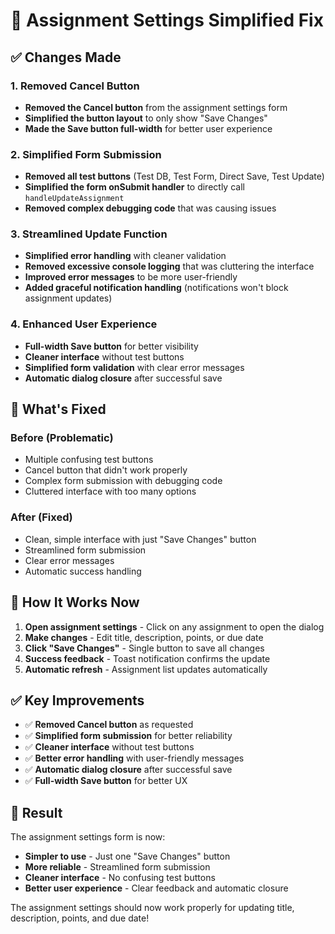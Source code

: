 # 🔧 Assignment Settings Simplified Fix

## ✅ **Changes Made**

### **1. Removed Cancel Button**
- **Removed the Cancel button** from the assignment settings form
- **Simplified the button layout** to only show "Save Changes"
- **Made the Save button full-width** for better user experience

### **2. Simplified Form Submission**
- **Removed all test buttons** (Test DB, Test Form, Direct Save, Test Update)
- **Simplified the form onSubmit handler** to directly call `handleUpdateAssignment`
- **Removed complex debugging code** that was causing issues

### **3. Streamlined Update Function**
- **Simplified error handling** with cleaner validation
- **Removed excessive console logging** that was cluttering the interface
- **Improved error messages** to be more user-friendly
- **Added graceful notification handling** (notifications won't block assignment updates)

### **4. Enhanced User Experience**
- **Full-width Save button** for better visibility
- **Cleaner interface** without test buttons
- **Simplified form validation** with clear error messages
- **Automatic dialog closure** after successful save

## 🎯 **What's Fixed**

### **Before (Problematic)**
- Multiple confusing test buttons
- Cancel button that didn't work properly
- Complex form submission with debugging code
- Cluttered interface with too many options

### **After (Fixed)**
- Clean, simple interface with just "Save Changes" button
- Streamlined form submission
- Clear error messages
- Automatic success handling

## 🚀 **How It Works Now**

1. **Open assignment settings** - Click on any assignment to open the dialog
2. **Make changes** - Edit title, description, points, or due date
3. **Click "Save Changes"** - Single button to save all changes
4. **Success feedback** - Toast notification confirms the update
5. **Automatic refresh** - Assignment list updates automatically

## ✅ **Key Improvements**

- ✅ **Removed Cancel button** as requested
- ✅ **Simplified form submission** for better reliability
- ✅ **Cleaner interface** without test buttons
- ✅ **Better error handling** with user-friendly messages
- ✅ **Automatic dialog closure** after successful save
- ✅ **Full-width Save button** for better UX

## 🎉 **Result**

The assignment settings form is now:
- **Simpler to use** - Just one "Save Changes" button
- **More reliable** - Streamlined form submission
- **Cleaner interface** - No confusing test buttons
- **Better user experience** - Clear feedback and automatic closure

The assignment settings should now work properly for updating title, description, points, and due date!



















